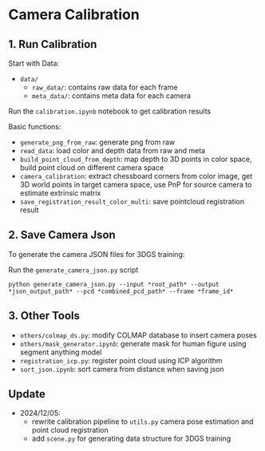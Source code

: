 # Camera Calibration

## 1. Run Calibration


Start with Data:
- `data/`
    - `raw_data/`: contains raw data for each frame
    - `meta_data/`: contains meta data for each camera

Run the `calibration.ipynb` notebook to get calibration results

Basic functions:
- `generate_png_from_raw`: generate png from raw
- `read_data`: load color and depth data from raw and meta
- `build_point_cloud_from_depth`: map depth to 3D points in color space, build point cloud on different camera space
- `camera_calibration`: extract chessboard corners from color image, get 3D world points in target camera space, 
use PnP for source camera to estimate extrinsic matrix
- `save_registration_result_color_multi`: save pointcloud registration result

## 2. Save Camera Json
To generate the camera JSON files for 3DGS training:

Run the `generate_camera_json.py` script

   ```
   python generate_camera_json.py --input *root_path* --output *json_output_path* --pcd *combined_pcd_path* --frame *frame_id*
   ```

## 3. Other Tools
- `others/colmap_ds.py`: modify COLMAP database to insert camera poses
- `others/mask_generator.ipynb`: generate mask for human figure using segment anything model
- `registration_icp.py`: register point cloud using ICP algorithm
- `sort_json.ipynb`: sort camera from distance when saving json

## Update
- 2024/12/05: 
    - rewrite calibration pipeline to `utils.py` camera pose estimation and point cloud registration
    - add `scene.py` for generating data structure for 3DGS training
